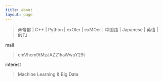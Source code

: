 ```yaml
---
title: about
layout: page
---
```



>  @帝都 | C++ | Python | exOIer | exMOer | 中国語 | Japanese | 英语 | INTJ


> 

mail 

> emVhcm9tMzJAZ21haWwuY29t

interest

> Machine Learning & Big Data